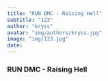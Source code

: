 ```yaml
---
title: "RUN DMC - Raising Hell"
subtitle: "123"
author: "kryss"
avatar: "img/authors/kryss.jpg"
image: "img/123.jpg"
date:
---
```


### RUN DMC - Raising Hell
